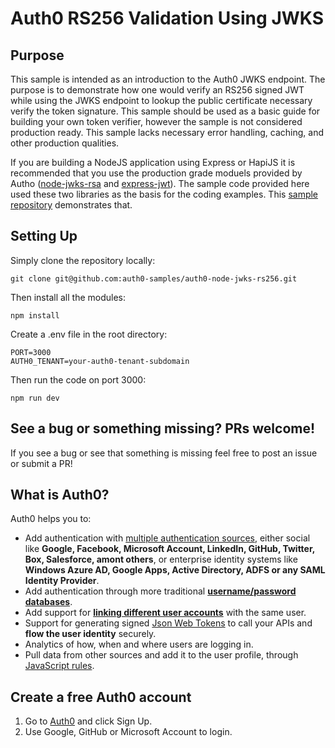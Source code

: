 # Auth0 RS256 Validation Using JWKS

## Purpose

This sample is intended as an introduction to the Auth0 JWKS endpoint.  The purpose is to demonstrate how one would verify an RS256 signed JWT while using the JWKS endpoint to lookup the public certificate necessary verify the token signature.  This sample should be used as a basic guide for building your own token verifier, however the sample is not considered production ready.  This sample lacks necessary error handling, caching, and other production qualities.

If you are building a NodeJS application using Express or HapiJS it is recommended that you use the production grade moduels provided by Autho ([node-jwks-rsa](https://github.com/auth0/node-jwks-rsa) and [express-jwt](https://github.com/auth0/express-jwt)).  The sample code provided here used these two libraries as the basis for the coding examples.  This [sample repository](https://github.com/sgmeyer/auth0-rs256-verification) demonstrates that.

## Setting Up

Simply clone the repository locally:

```
git clone git@github.com:auth0-samples/auth0-node-jwks-rs256.git
```

Then install all the modules:

```
npm install
```

Create a .env file in the root directory:

```
PORT=3000
AUTH0_TENANT=your-auth0-tenant-subdomain
```

Then run the code on port 3000:

```
npm run dev
```

## See a bug or something missing?  PRs welcome!

If you see a bug or see that something is missing feel free to post an issue or submit a PR!

## What is Auth0?

Auth0 helps you to:

* Add authentication with [multiple authentication sources](https://docs.auth0.com/identityproviders), either social like **Google, Facebook, Microsoft Account, LinkedIn, GitHub, Twitter, Box, Salesforce, amont others**, or enterprise identity systems like **Windows Azure AD, Google Apps, Active Directory, ADFS or any SAML Identity Provider**.
* Add authentication through more traditional **[username/password databases](https://docs.auth0.com/mysql-connection-tutorial)**.
* Add support for **[linking different user accounts](https://docs.auth0.com/link-accounts)** with the same user.
* Support for generating signed [Json Web Tokens](https://docs.auth0.com/jwt) to call your APIs and **flow the user identity** securely.
* Analytics of how, when and where users are logging in.
* Pull data from other sources and add it to the user profile, through [JavaScript rules](https://docs.auth0.com/rules).

## Create a free Auth0 account

1. Go to [Auth0](https://auth0.com/signup) and click Sign Up.
2. Use Google, GitHub or Microsoft Account to login.
